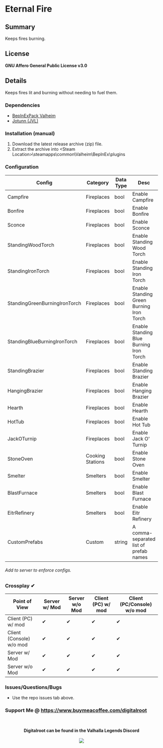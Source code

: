 # Eternal Fire

## Summary

Keeps fires burning.

## License
**GNU Affero General Public License v3.0**

## Details
Keeps fires lit and burning without needing to fuel them. 

### Dependencies
- <a href="https://valheim.thunderstore.io/package/denikson/BepInExPack_Valheim/"  target="_blank">BepInExPack Valheim</a>
- <a href="https://github.com/Valheim-Modding/Jotunn" target="_blank">Jotunn (JVL)</a>

### Installation (manual)
1. Download the latest release archive (zip) file.
1. Extract the archive into &lt;Steam Location&gt;\steamapps\common\Valheim\BepInEx\plugins

### Configuration 

| Config                          | Category          | Data Type | Desc                                      |
| ---                             | ---               | ---       | ---                                       |
| Campfire                        | Fireplaces        | bool      | Enable Campfire                           |
| Bonfire                         | Fireplaces        | bool      | Enable Bonfire                            |
| Sconce                          | Fireplaces        | bool      | Enable Sconce                             |
| StandingWoodTorch               | Fireplaces        | bool      | Enable Standing Wood Torch                |
| StandingIronTorch               | Fireplaces        | bool      | Enable Standing Iron Torch                |
| StandingGreenBurningIronTorch   | Fireplaces        | bool      | Enable Standing Green Burning Iron Torch  |
| StandingBlueBurningIronTorch    | Fireplaces        | bool      | Enable Standing Blue Burning Iron Torch   |
| StandingBrazier                 | Fireplaces        | bool      | Enable Standing Brazier                   |
| HangingBrazier                  | Fireplaces        | bool      | Enable Hanging Brazier                    |
| Hearth                          | Fireplaces        | bool      | Enable Hearth                             |
| HotTub                          | Fireplaces        | bool      | Enable Hot Tub                            |
| JackOTurnip                     | Fireplaces        | bool      | Enable Jack O' Turnip                     |
| StoneOven                       | Cooking Stations  | bool      | Enable Stone Oven                         |
| Smelter                         | Smelters          | bool      | Enable Smelter                            |
| BlastFurnace                    | Smelters          | bool      | Enable Blast Furnace                      |
| EitrRefinery                    | Smelters          | bool      | Enable Eitr Refinery                      |
| CustomPrefabs                   | Custom            | string    | A comma-separated list of prefab names    |

###### Add to server to enforce configs. 

### Crossplay <span class="checked">✔</span>
| Point of View            | Server w/ Mod                   | Server w/o Mod                 | Client (PC) w/ mod             | Client (PC/Console) w/o mod      |
| ---                      | ---                             | ---                            | ---                            | ---                              |
| Client (PC) w/ mod       | <span class="checked">✔</span> | <span class="checked">✔</span> | <span class="checked">✔</span> | <span class="checked">✔</span>  |
| Client (Console) w/o mod | <span class="checked">✔</span> | <span class="checked">✔</span> | <span class="checked">✔</span> | <span class="checked">✔</span>  |
| Server w/ Mod            | <span class="checked">✔</span> | <span class="checked">✔</span> | <span class="checked">✔</span> | <span class="checked">✔</span>  |
| Server w/o Mod           | <span class="checked">✔</span> | <span class="checked">✔</span> | <span class="checked">✔</span> | <span class="checked">✔</span>  |

### Issues/Questions/Bugs
- Use the repo issues tab above.

### Support Me @ https://www.buymeacoffee.com/digitalroot
<br />
<p align="center">
<b>Digitalroot can be found in the Valhalla Legends Discord</b><br /><br />
  <a href="https://discord.gg/SsMW3rm67u" target="_blank"><img src="https://digitalroot.net/img/vl/vl_logo_125x154.png"></a>
</p>
